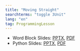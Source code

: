 ```yaml
---
title: "Moving Straight"
searchterms: "toggle 3Unit"
lang: "en"
tag: ProgrammingLesson
---
```

 <ul>
 <li class="ng-binding">Word Block Slides:
 <a href="ProgrammingLessons/MovingStraight.pptx">PPTX</a>,
 <a href="ProgrammingLessons/MovingStraight.pdf">PDF</a>
 </li>
 <li class="ng-binding">Python Slides:
 <a href="ProgrammingLessons/MovingStraightPy.pptx">PPTX</a>,
 <a href="ProgrammingLessons/MovingStraightPy.pdf">PDF</a>
 </li>
 </ul>

